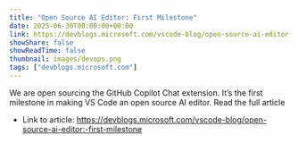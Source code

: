 ```yaml
---
title: "Open Source AI Editor: First Milestone"
date: 2025-06-30T00:00:00+00:00
link: https://devblogs.microsoft.com/vscode-blog/open-source-ai-editor:-first-milestone
showShare: false
showReadTime: false
thumbnail: images/devops.png
tags: ["devblogs.microsoft.com"]
---
```

We are open sourcing the GitHub Copilot Chat extension. It’s the first milestone in making VS Code an open source AI editor. Read the full article

- Link to article: https://devblogs.microsoft.com/vscode-blog/open-source-ai-editor:-first-milestone